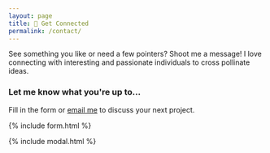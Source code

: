 ```yaml
---
layout: page
title: 📧 Get Connected 
permalink: /contact/
---
```


See something you like or need a few pointers? Shoot me a message! I love connecting with interesting and passionate individuals to cross pollinate ideas.

### Let me know what you're up to...

Fill in the form or [email me](mailto:{{site.email}}) to discuss your next project.

{% include form.html %}

{% include modal.html %}
